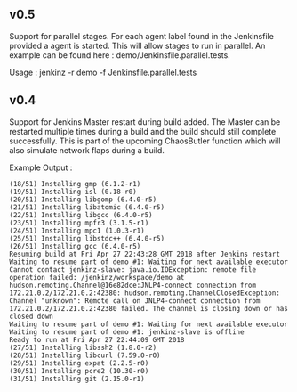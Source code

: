 ## v0.5

Support for parallel stages. For each agent label found in the Jenkinsfile provided a agent is started. This will allow stages to run in parallel.  An example can be found here : demo/Jenkinsfile.parallel.tests.

Usage : jenkinz -r demo -f Jenkinsfile.parallel.tests

## v0.4

Support for Jenkins Master restart during build added. The Master can be restarted multiple times during a build and the build should still complete successfully. This is part of the upcoming ChaosButler function which will also simulate network flaps during a build.

Example Output :
```
(18/51) Installing gmp (6.1.2-r1)
(19/51) Installing isl (0.18-r0)
(20/51) Installing libgomp (6.4.0-r5)
(21/51) Installing libatomic (6.4.0-r5)
(22/51) Installing libgcc (6.4.0-r5)
(23/51) Installing mpfr3 (3.1.5-r1)
(24/51) Installing mpc1 (1.0.3-r1)
(25/51) Installing libstdc++ (6.4.0-r5)
(26/51) Installing gcc (6.4.0-r5)
Resuming build at Fri Apr 27 22:43:28 GMT 2018 after Jenkins restart
Waiting to resume part of demo #1: Waiting for next available executor
Cannot contact jenkinz-slave: java.io.IOException: remote file operation failed: /jenkinz/workspace/demo at hudson.remoting.Channel@16e82dce:JNLP4-connect connection from 172.21.0.2/172.21.0.2:42380: hudson.remoting.ChannelClosedException: Channel "unknown": Remote call on JNLP4-connect connection from 172.21.0.2/172.21.0.2:42380 failed. The channel is closing down or has closed down
Waiting to resume part of demo #1: Waiting for next available executor
Waiting to resume part of demo #1: jenkinz-slave is offline
Ready to run at Fri Apr 27 22:44:09 GMT 2018
(27/51) Installing libssh2 (1.8.0-r2)
(28/51) Installing libcurl (7.59.0-r0)
(29/51) Installing expat (2.2.5-r0)
(30/51) Installing pcre2 (10.30-r0)
(31/51) Installing git (2.15.0-r1)
```
